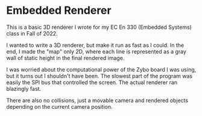 # Embedded Renderer
This is a basic 3D renderer I wrote for my EC En 330 (Embedded Systems) class in Fall of 2022.

I wanted to write a 3D renderer, but make it run as fast as I could. In the end, I made the "map" only 2D, where each line is represented as a gray wall of static height in the final rendered image.

I was worried about the computational power of the Zybo board I was using, but it turns out I shouldn't have been. The slowest part of the program was easily the SPI bus that controlled the screen. The actual renderer ran blazingly fast.

There are also no collisions, just a movable camera and rendered objects depending on the current camera position.

